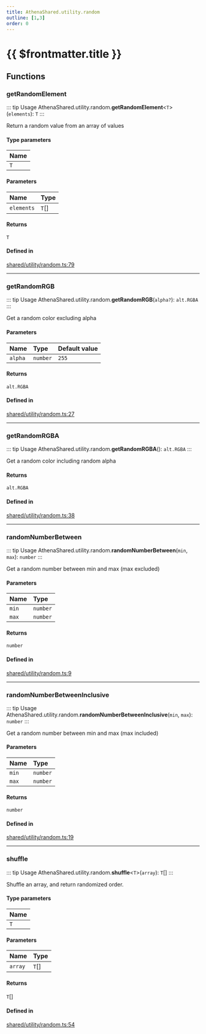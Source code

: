 ```yaml
---
title: AthenaShared.utility.random
outline: [1,3]
order: 0
---
```


# {{ $frontmatter.title }}


## Functions

### getRandomElement

::: tip Usage
AthenaShared.utility.random.**getRandomElement**<`T`\>(`elements`): `T`
:::

Return a random value from an array of values

#### Type parameters

| Name |
| :------ |
| `T` |

#### Parameters

| Name | Type |
| :------ | :------ |
| `elements` | `T`[] |

#### Returns

`T`

#### Defined in

[shared/utility/random.ts:79](https://github.com/Stuyk/altv-athena/blob/6e181c5/src/core/shared/utility/random.ts#L79)

___

### getRandomRGB

::: tip Usage
AthenaShared.utility.random.**getRandomRGB**(`alpha?`): `alt.RGBA`
:::

Get a random color excluding alpha

#### Parameters

| Name | Type | Default value |
| :------ | :------ | :------ |
| `alpha` | `number` | `255` |

#### Returns

`alt.RGBA`

#### Defined in

[shared/utility/random.ts:27](https://github.com/Stuyk/altv-athena/blob/6e181c5/src/core/shared/utility/random.ts#L27)

___

### getRandomRGBA

::: tip Usage
AthenaShared.utility.random.**getRandomRGBA**(): `alt.RGBA`
:::

Get a random color including random alpha

#### Returns

`alt.RGBA`

#### Defined in

[shared/utility/random.ts:38](https://github.com/Stuyk/altv-athena/blob/6e181c5/src/core/shared/utility/random.ts#L38)

___

### randomNumberBetween

::: tip Usage
AthenaShared.utility.random.**randomNumberBetween**(`min`, `max`): `number`
:::

Get a random number between min and max (max excluded)

#### Parameters

| Name | Type |
| :------ | :------ |
| `min` | `number` |
| `max` | `number` |

#### Returns

`number`

#### Defined in

[shared/utility/random.ts:9](https://github.com/Stuyk/altv-athena/blob/6e181c5/src/core/shared/utility/random.ts#L9)

___

### randomNumberBetweenInclusive

::: tip Usage
AthenaShared.utility.random.**randomNumberBetweenInclusive**(`min`, `max`): `number`
:::

Get a random number between min and max (max included)

#### Parameters

| Name | Type |
| :------ | :------ |
| `min` | `number` |
| `max` | `number` |

#### Returns

`number`

#### Defined in

[shared/utility/random.ts:19](https://github.com/Stuyk/altv-athena/blob/6e181c5/src/core/shared/utility/random.ts#L19)

___

### shuffle

::: tip Usage
AthenaShared.utility.random.**shuffle**<`T`\>(`array`): `T`[]
:::

Shuffle an array, and return randomized order.

#### Type parameters

| Name |
| :------ |
| `T` |

#### Parameters

| Name | Type |
| :------ | :------ |
| `array` | `T`[] |

#### Returns

`T`[]

#### Defined in

[shared/utility/random.ts:54](https://github.com/Stuyk/altv-athena/blob/6e181c5/src/core/shared/utility/random.ts#L54)
